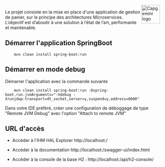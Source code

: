 <a href="https://aimeos.org/">
    <img src="https://www.capgemini.com/fr-fr/wp-content/themes/capgemini-komposite/assets/images/logo.svg" alt="Capgemini logo" title="Capgemini" align="right" height="60" style="border:none" />
</a>

Le projet consiste en la mise en place d'une application de gestion de panier, sur le principe des architectures Microservices. L’objectif est d’aboutir à une solution à l’état de l’art, performante et maintenable.

## Démarrer l'application SpringBoot
```
    mvn clean install spring-boot:run
```

## Démarrer en mode debug
Démarrer l'application avec la commande suivante
```
    mvn clean install spring-boot:run -Dspring-boot.run.jvmArguments="-Xdebug -Xrunjdwp:transport=dt_socket,server=y,suspend=y,address=8000"
```

Dans votre IDE préféré, créer une configuration de déboggage de type "Remote JVM Debug" avec l'option "Attach to remote JVM"

## URL d'accès
* Accéder à l'IHM HAL Explorer
http://localhost:<port>/

* Accéder à la documentation
http://localhost:<port>/swagger-ui/index.html

* Accéder à la console de la base H2 :
http://localhost:<port>/api/h2-console/


